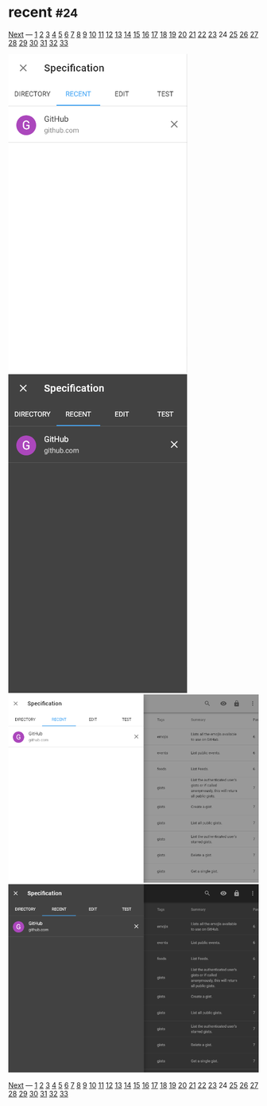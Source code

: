 # recent <small>#24</small>

[Next](./25_edit.md) &mdash; [1](./01_loading.md) [2](./02_landing.md) [3](./03_security.md) [4](./04_download.md) [5](./05_generator.md) [6](./06_language.md) [7](./07_options.md) [8](./08_menu.md) [9](./09_view.md) [10](./10_wide.md) [11](./11_summary+paths.md) [12](./12_summary.md) [13](./13_operations.md) [14](./14_table.md) [15](./15_schemas.md) [16](./16_right.md) [17](./17_request.md) [18](./18_code.md) [19](./19_method.md) [20](./20_status.md) [21](./21_header.md) [22](./22_left.md) [23](./23_categories.md) 24 [25](./25_edit.md) [26](./26_fullscreen.md) [27](./27_test.md) [28](./28_methods.md) [29](./29_statuses.md) [30](./30_headers.md) [31](./31_about.md) [32](./32_markdown.md) [33](./33_syntax.md) 

![](./images/light_xs_24_recent.png)![](./images/dark_xs_24_recent.png)![](./images/light_md_24_recent.png)![](./images/dark_md_24_recent.png)

[Next](./25_edit.md) &mdash; [1](./01_loading.md) [2](./02_landing.md) [3](./03_security.md) [4](./04_download.md) [5](./05_generator.md) [6](./06_language.md) [7](./07_options.md) [8](./08_menu.md) [9](./09_view.md) [10](./10_wide.md) [11](./11_summary+paths.md) [12](./12_summary.md) [13](./13_operations.md) [14](./14_table.md) [15](./15_schemas.md) [16](./16_right.md) [17](./17_request.md) [18](./18_code.md) [19](./19_method.md) [20](./20_status.md) [21](./21_header.md) [22](./22_left.md) [23](./23_categories.md) 24 [25](./25_edit.md) [26](./26_fullscreen.md) [27](./27_test.md) [28](./28_methods.md) [29](./29_statuses.md) [30](./30_headers.md) [31](./31_about.md) [32](./32_markdown.md) [33](./33_syntax.md) 
